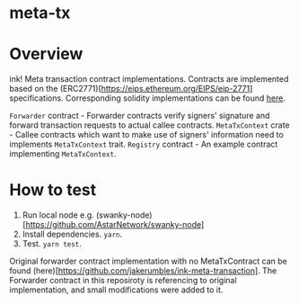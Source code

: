 # meta-tx

# Overview
ink! Meta transaction contract implementations.
Contracts are implemented based on the (ERC2771)[https://eips.ethereum.org/EIPS/eip-2771] specifications.
Corresponding solidity implementations can be found [here](https://github.com/OpenZeppelin/openzeppelin-contracts/tree/master/contracts/metatx).

`Forwarder` contract - Forwarder contracts verify signers' signature and forward transaction requests to actual callee contracts.
`MetaTxContext` crate - Callee contracts which want to make use of signers' information need to implements `MetaTxContext` trait.
`Registry` contract - An example contract implementing `MetaTxContext`.

# How to test
1. Run local node e.g. (swanky-node)[https://github.com/AstarNetwork/swanky-node]
2. Install dependencies. `yarn`.
3. Test. `yarn test`.

Original forwarder contract implementation with no MetaTxContract can be found (here)[https://github.com/jakerumbles/ink-meta-transaction]. The Forwarder contract in this reposiroty is referencing to original implementation, and small modifications were added to it.
